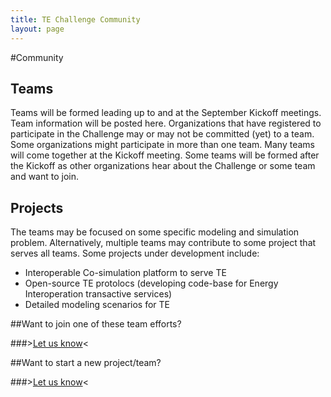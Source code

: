```yaml
---
title: TE Challenge Community
layout: page
---
```

#Community

## Teams
Teams will be formed leading up to and at the September Kickoff meetings. Team information will be posted here. Organizations that have registered to participate in the Challenge may or may not be committed (yet) to a team. Some organizations might participate in more than one team. Many teams will come together at the Kickoff meeting. Some teams will be formed after the Kickoff as other organizations hear about the Challenge or some team and want to join. 

## Projects
The teams may be focused on some specific modeling and simulation problem. Alternatively, multiple teams may contribute to some project that serves all teams. Some projects under development include:
* Interoperable Co-simulation platform to serve TE
* Open-source TE protolocs (developing code-base for Energy Interoperation transactive services)
* Detailed modeling scenarios for TE


##Want to join one of these team efforts?

###>[Let us know](../join)<

##Want to start a new project/team?

###>[Let us know](../join)<
